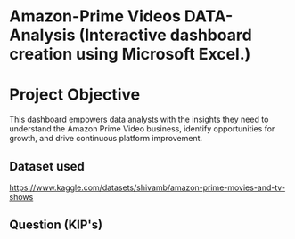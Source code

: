 # Amazon-Prime Videos DATA-Analysis (Interactive dashboard creation using Microsoft Excel.)
# Project Objective 
This dashboard empowers data analysts with the insights they need to understand the Amazon Prime Video business, identify opportunities for growth, and drive continuous platform improvement.
## Dataset used 
https://www.kaggle.com/datasets/shivamb/amazon-prime-movies-and-tv-shows
## Question (KIP's)

